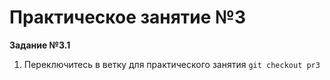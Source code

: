 # Практическое занятие №3

**Задание №3.1**

1. Переключитесь в ветку для практического занятия ``git checkout pr3``